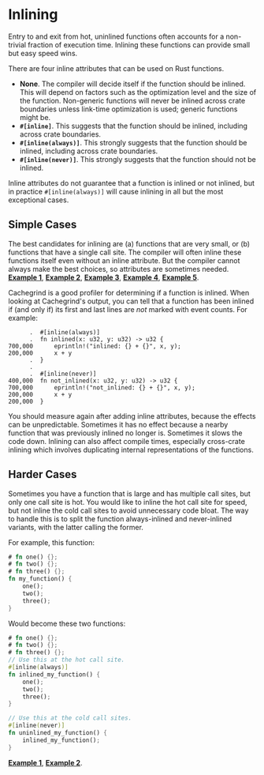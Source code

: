 # Inlining

Entry to and exit from hot, uninlined functions often accounts for a
non-trivial fraction of execution time. Inlining these functions can provide
small but easy speed wins. 

There are four inline attributes that can be used on Rust functions.
- **None**. The compiler will decide itself if the function should be inlined.
  This will depend on factors such as the optimization level and the size of
  the function. Non-generic functions will never be inlined across crate
  boundaries unless link-time optimization is used; generic functions might be.
- **`#[inline]`**. This suggests that the function should be inlined, including
  across crate boundaries.
- **`#[inline(always)]`**. This strongly suggests that the function should be
  inlined, including across crate boundaries.
- **`#[inline(never)]`**. This strongly suggests that the function should not
  be inlined.

Inline attributes do not guarantee that a function is inlined or not inlined,
but in practice `#[inline(always)]` will cause inlining in all but the most
exceptional cases.

## Simple Cases

The best candidates for inlining are (a) functions that are very small, or (b)
functions that have a single call site. The compiler will often inline these
functions itself even without an inline attribute. But the compiler cannot
always make the best choices, so attributes are sometimes needed.
[**Example 1**](https://github.com/rust-lang/rust/pull/37083/commits/6a4bb35b70862f33ac2491ffe6c55fb210c8490d),
[**Example 2**](https://github.com/rust-lang/rust/pull/50407/commits/e740b97be699c9445b8a1a7af6348ca2d4c460ce),
[**Example 3**](https://github.com/rust-lang/rust/pull/50564/commits/77c40f8c6f8cc472f6438f7724d60bf3b7718a0c),
[**Example 4**](https://github.com/rust-lang/rust/pull/57719/commits/92fd6f9d30d0b6b4ecbcf01534809fb66393f139),
[**Example 5**](https://github.com/rust-lang/rust/pull/69256/commits/e761f3af904b3c275bdebc73bb29ffc45384945d).

Cachegrind is a good profiler for determining if a function is inlined. When
looking at Cachegrind's output, you can tell that a function has been inlined
if (and only if) its first and last lines are *not* marked with event counts.
For example:
```text
      .  #[inline(always)]
      .  fn inlined(x: u32, y: u32) -> u32 {
700,000      eprintln!("inlined: {} + {}", x, y);
200,000      x + y
      .  }
      .  
      .  #[inline(never)]
400,000  fn not_inlined(x: u32, y: u32) -> u32 {
700,000      eprintln!("not_inlined: {} + {}", x, y);
200,000      x + y
200,000  }
```
You should measure again after adding inline attributes, because the effects
can be unpredictable. Sometimes it has no effect because a nearby function that
was previously inlined no longer is. Sometimes it slows the code down. Inlining
can also affect compile times, especially cross-crate inlining which involves
duplicating internal representations of the functions.

## Harder Cases

Sometimes you have a function that is large and has multiple call sites, but
only one call site is hot. You would like to inline the hot call site for
speed, but not inline the cold call sites to avoid unnecessary code bloat. The
way to handle this is to split the function always-inlined and never-inlined
variants, with the latter calling the former.

For example, this function:
```rust
# fn one() {};
# fn two() {};
# fn three() {};
fn my_function() {
    one();
    two();
    three();
}
```
Would become these two functions:
```rust
# fn one() {};
# fn two() {};
# fn three() {};
// Use this at the hot call site.
#[inline(always)]
fn inlined_my_function() {
    one();
    two();
    three();
}

// Use this at the cold call sites.
#[inline(never)]
fn uninlined_my_function() {
    inlined_my_function();
}
```
[**Example 1**](https://github.com/rust-lang/rust/pull/53513/commits/b73843f9422fb487b2d26ac2d65f79f73a4c9ae3),
[**Example 2**](https://github.com/rust-lang/rust/pull/64420/commits/a2261ad66400c3145f96ebff0d9b75e910fa89dd).

